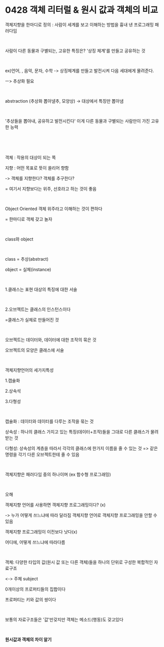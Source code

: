 # 0428 객체 리터럴 & 원시 값과 객체의 비교

객체지향을 한마디로 정의 : 사람이 세계를 보고 이해하는 방법을 흉내 낸 프로그래밍 패러다임

<br>

사람이 다른 동물과 구별되는, 고유한 특징은?  '상징 체계'를 만들고 공유하는 것

<br>

ex)언어, , 음악, 문자, 수학 -> 상징체계를 만들고 발전시켜 다음 세대에게 물려준다.

ㅡ> 추상화 필요

 <br>

abstraction (추상화 뽑아낼추, 모양상) -> 대상에서 특징만 뽑아냄

 <br>

'추상들을 뽑아내, 공유하고 발전시킨다' 이게 다른 동물과 구별되는 사람만이 가진 고유한 능력

<br>

<br>

<br>

객체 : 작용의 대상이 되는 쪽

지향 : 어떤 목표로 뜻이 쏠리어 향함

-> 객체를 지향한다? 객체를 추구한다?

= 여기서 지향보다는 위주, 선호라고 하는 것이 좋음

<br>

Object Oriented 객체 위주라고 이해하는 것이 편하다

= 한마디로 객체 갖고 놀자

<br>

class와 object

<br>

class = 추상(abstract)

object = 실체(instance)

<br>

1.클래스는 표현 대상의 특징에 대한 서술

<br>

2.오브젝트는 클래스의 인스턴스이다

=클래스가 실체로 만들어진 것

<br>

오브젝트는 데이터와, 데이터에 대한 조작의 묶은 것

오브젝트의 모양은 클래스에 서술

<br>

객체지향언어의 세가지특성

1.캡슐화

2.상속석

3.다형성

<br>

캡슐화 : 데이터와 데이터를 다루는 조작을 묶는 것

상속성 : 하나의 클래스 가지고 있는 특징(데이터+조작)들을 그대로 다른 클래스가 물려 받는 것

다형성: 상속성의 계층을 따라서 각각의 클래스에 한가지 이름을 줄 수 있는 것 => 같은 명령을 각기 다른 오브젝트한테 줄 수 있음

<br>

객체지향은 패러다임 중의 하나이며 (ex 함수형 프로그래밍)

<br>

오해

객체지향 언어를 사용하면 객체지향 프로그래밍이다? (x)

-> 누가 어떻게 쓰느냐에 따라 달라짐 객체지향 언어로 객체지향 프로그래밍을 안할 수 있음

객체지향 프로그래밍이 이전보다 낫다(x)

어디에, 어떻게 쓰느냐에 따라다름

<br>



객체: 다양한 타입의 값(원시 값 또는 다른 객체)들을 하나의 단위로  구성한 복합적인 자료구조

<-> 주체 subject

0개이상의 프로퍼티들의 집합이다

프로퍼티는 키와 값의 쌍이다

<br>

보통의 자료구조들은 '값'만갖지만 객체는 메소드(행동)도 갖고있다

<br>

**원시값과 객체의 차이 알기**


